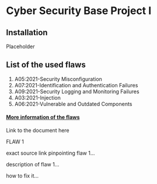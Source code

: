 # Cyber Security Base Project I

## Installation

Placeholder

## List of the used flaws

1. A05:2021-Security Misconfiguration
2. A07:2021-Identification and Authentication Failures
3. A09:2021-Security Logging and Monitoring Failures
4. A03:2021-Injection
5. A06:2021-Vulnerable and Outdated Components

#### [More information of the flaws](https://owasp.org/www-project-top-ten/)

Link to the document here

FLAW 1

exact source link pinpointing flaw 1...

description of flaw 1...

how to fix it...
